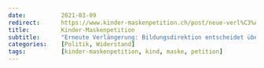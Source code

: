 ```yaml
---
date:          2021-03-09
redirect:      https://www.kinder-maskenpetition.ch/post/neue-verl%C3%A4ngerung-bildungsdirektion-entscheidet-%C3%BCber-die-k%C3%B6pfe-von-eltern-hinweg
title:         Kinder-Maskenpetition
subtitle:      "Erneute Verlängerung: Bildungsdirektion entscheidet über die Köpfe von Eltern hinweg"
categories:    [Politik, Widerstand]
tags:          [kinder-maskenpetition, kind, maske, petition]
---
```

